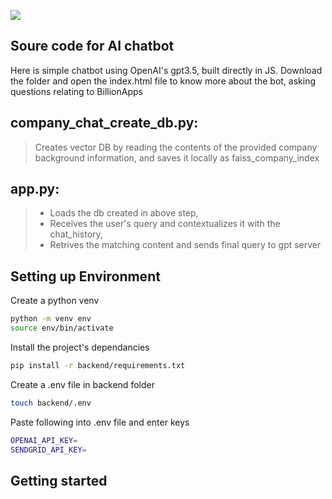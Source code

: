 [![](https://billionapps.net/wp-content/uploads/2023/11/BillionApps.svg)](https://billionapps.net/)

## Soure code for AI chatbot
Here is simple chatbot using OpenAI's gpt3.5, built directly in JS.
Download the folder and open the index.html file to know more about the bot, asking questions relating to BillionApps

## company_chat_create_db.py:
> Creates vector DB by reading the contents of the provided company background information, and saves it locally as faiss_company_index

## app.py:
>- Loads the db created in above step,
>- Receives the user's query and contextualizes it with the chat_history, 
>- Retrives the matching content and sends final query to gpt server

## Setting up Environment 
Create a python venv
```bash
python -m venv env
source env/bin/activate
```
Install the project's dependancies
```bash
pip install -r backend/requirements.txt
```
Create a .env file in backend folder 
```bash
touch backend/.env
```
Paste following into .env file and enter keys
```bash
OPENAI_API_KEY=
SENDGRID_API_KEY=
```


## Getting started 
